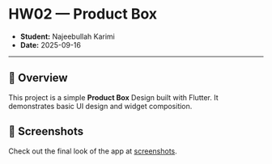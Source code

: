 # HW02 — Product Box

- **Student:** Najeebullah Karimi
- **Date:** 2025-09-16

---

## 📌 Overview
This project is a simple **Product Box** Design built with Flutter. It demonstrates basic UI design and widget composition.

## 📸 Screenshots
Check out the final look of the app at [screenshots](./screenshots).
